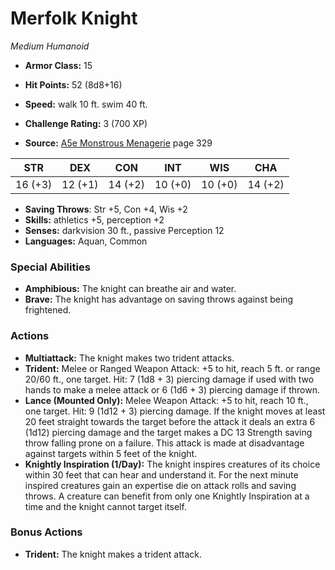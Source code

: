 # Merfolk Knight

*Medium* *Humanoid*

- **Armor Class:** 15
- **Hit Points:** 52 (8d8+16)
- **Speed:** walk 10 ft. swim 40 ft.

- **Challenge Rating:** 3 (700 XP)
- **Source:** [A5e Monstrous Menagerie](https://enpublishingrpg.com/products/level-up-monstrous-menagerie-a5e) page 329

| STR | DEX | CON | INT | WIS | CHA |
| --- | --- | --- | --- | --- | --- |
| 16 (+3) | 12 (+1) | 14 (+2) | 10 (+0) | 10 (+0) | 14 (+2) |

- **Saving Throws**: Str +5, Con +4, Wis +2
- **Skills:** athletics +5, perception +2
- **Senses:** darkvision 30 ft., passive Perception 12
- **Languages:** Aquan, Common

### Special Abilities

- **Amphibious:** The knight can breathe air and water.
- **Brave:** The knight has advantage on saving throws against being frightened.

### Actions

- **Multiattack:** The knight makes two trident attacks.
- **Trident:** Melee or Ranged Weapon Attack: +5 to hit, reach 5 ft. or range 20/60 ft., one target. Hit: 7 (1d8 + 3) piercing damage if used with two hands to make a melee attack  or 6 (1d6 + 3) piercing damage if thrown.
- **Lance (Mounted Only):** Melee Weapon Attack: +5 to hit, reach 10 ft., one target. Hit: 9 (1d12 + 3) piercing damage. If the knight moves at least 20 feet straight towards the target before the attack  it deals an extra 6 (1d12) piercing damage  and the target makes a DC 13 Strength saving throw  falling prone on a failure. This attack is made at disadvantage against targets within 5 feet of the knight.
- **Knightly Inspiration (1/Day):** The knight inspires creatures of its choice within 30 feet that can hear and understand it. For the next minute  inspired creatures gain an expertise die on attack rolls and saving throws. A creature can benefit from only one Knightly Inspiration at a time  and the knight cannot target itself.

### Bonus Actions

- **Trident:** The knight makes a trident attack.


